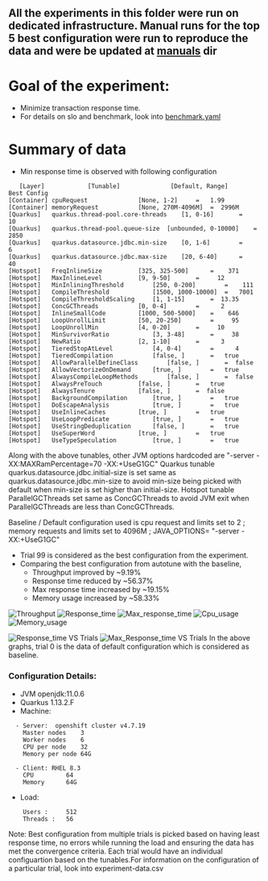 ## All the experiments in this folder were run on dedicated infrastructure. Manual runs for the top 5 best configuration were run to reproduce the data and were be updated at [manuals](manuals) dir

# Goal of the experiment:
- Minimize transaction response time.
- For details on slo and benchmark, look into [benchmark.yaml](benchmark.yaml)

# Summary of data
- Min response time is observed with following configuration
```
   [Layer]            [Tunable]              [Default, Range]      Best Config
[Container] cpuRequest				[None, 1-2]		=   1.99
[Container] memoryRequest			[None, 270M-4096M]	=  2996M
[Quarkus]   quarkus.thread-pool.core-threads	[1, 0-16]		=     10
[Quarkus]   quarkus.thread-pool.queue-size	[unbounded, 0-10000]	=   2850
[Quarkus]   quarkus.datasource.jdbc.min-size	[0, 1-6]		=      6
[Quarkus]   quarkus.datasource.jdbc.max-size	[20, 6-40]		=     40
[Hotspot]   FreqInlineSize			[325, 325-500]		=    371
[Hotspot]   MaxInlineLevel			[9, 9-50]		=     12
[Hotspot]   MinInliningThreshold		[250, 0-200]		=    111
[Hotspot]   CompileThreshold			[1500, 1000-10000]	=   7001
[Hotspot]   CompileThresholdScaling		[1, 1-15]		=  13.35
[Hotspot]   ConcGCThreads			[0, 0-4]		=      2
[Hotspot]   InlineSmallCode			[1000, 500-5000]	=    646
[Hotspot]   LoopUnrollLimit			[50, 20-250]		=     95
[Hotspot]   LoopUnrollMin			[4, 0-20]		=     10
[Hotspot]   MinSurvivorRatio			[3, 3-48]		=     38
[Hotspot]   NewRatio				[2, 1-10]		=      3
[Hotspot]   TieredStopAtLevel			[4, 0-4]		=      4
[Hotspot]   TieredCompilation			[false, ]		=   true
[Hotspot]   AllowParallelDefineClass		[false, ]		=  false
[Hotspot]   AllowVectorizeOnDemand		[true, ]		=   true
[Hotspot]   AlwaysCompileLoopMethods		[false, ]		=  false
[Hotspot]   AlwaysPreTouch			[false, ]		=   true
[Hotspot]   AlwaysTenure			[false, ]		=  false
[Hotspot]   BackgroundCompilation		[true, ]		=   true
[Hotspot]   DoEscapeAnalysis			[true, ]		=   true
[Hotspot]   UseInlineCaches			[true, ]		=   true
[Hotspot]   UseLoopPredicate			[true, ]		=   true
[Hotspot]   UseStringDeduplication		[false, ]		=   true
[Hotspot]   UseSuperWord			[true, ]		=   true
[Hotspot]   UseTypeSpeculation			[true, ]		=   true

```
Along with the above tunables, other JVM options hardcoded are "-server -XX:MAXRamPercentage=70 -XX:+UseG1GC"
Quarkus tunable quarkus.datasource.jdbc.initial-size is set same as quarkus.datasource.jdbc.min-size to avoid min-size being picked with default when min-size is set higher than initial-size.
Hotspot tunable ParallelGCThreads set same as ConcGCThreads to avoid JVM exit when ParallelGCThreads are less than ConcGCThreads.

Baseline / Default configuration used is cpu request and limits set to 2 ; memory requests and limits set to 4096M ; JAVA_OPTIONS= "-server -XX:+UseG1GC"

- Trial 99 is considered as the best configuration from the experiment.
- Comparing the best configuration from autotune with the baseline, 
	- Throughput improved by ~9.19% 
	- Response time reduced by ~56.37%
	- Max response time increased by ~19.15%
	- Memory usage increased by ~58.33%

![Throughput](https://user-images.githubusercontent.com/17760990/136068973-02a00b0a-2f77-4852-8db7-36233ad0b048.png)
![Response_time](https://user-images.githubusercontent.com/17760990/136068987-45242d37-28c3-414b-9687-95a8dcbe8284.png)
![Max_response_time](https://user-images.githubusercontent.com/17760990/139278129-b1ca4be8-9dd9-4c19-bd38-f82158fa325d.png)
![Cpu_usage](https://user-images.githubusercontent.com/17760990/136069011-182dc00e-3ed9-49ce-994f-d49650dd25c9.png)
![Memory_usage](https://user-images.githubusercontent.com/17760990/136069022-aca0da8a-ff7d-4660-92ff-e1cad22ddd0f.png)

![Response_time VS Trials](https://user-images.githubusercontent.com/17760990/139203111-86b3ef92-b63f-44aa-93d4-51272315c5d6.png)
![Max_Response_time VS Trials](https://user-images.githubusercontent.com/17760990/139203143-ecc942ac-d723-4ea1-8678-100403e182ac.png)
In the above graphs, trial 0 is the data of default configuration which is considered as baseline.

### Configuration Details:
- JVM                   openjdk:11.0.6
- Quarkus               1.13.2.F
- Machine: 
```
  - Server:  openshift cluster v4.7.19
    Master nodes	3
    Worker nodes	6
    CPU per node	32
    Memory per node	64G

  - Client: RHEL 8.3
    CPU  		64
    Memory 		64G  
```
- Load: 
```
 	Users :		512
	Threads :	56
```

Note: Best configuration from multiple trials is picked based on having least response time, no errors while running the load and ensuring the data has met the convergence criteria.
Each trial would have an individual configuartion based on the tunables.For information on the configuration of a particular trial, look into experiment-data.csv
